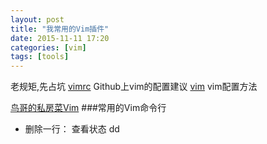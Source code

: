 ```yaml
---
layout: post
title: "我常用的Vim插件"
date: 2015-11-11 17:20
categories: [vim]
tags: [tools]
---
```

老规矩,先占坑
[vimrc](https://github.com/amix/vimrc)  Github上vim的配置建议
[vim](http://www.dbpoo.com/mac-vim-setting/)  vim配置方法

[鸟哥的私房菜Vim](http://linux.vbird.org/linux_basic/0310vi.php)
###常用的Vim命令行
- 删除一行： 查看状态 dd
